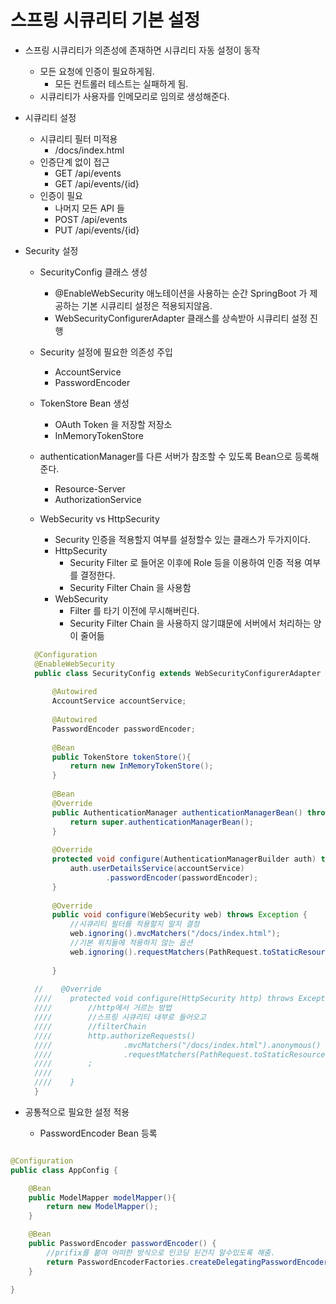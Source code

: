 # 스프링 시큐리티 기본 설정
- 스프링 시큐리티가 의존성에 존재하면 시큐리티 자동 설정이 동작
    - 모든 요청에 인증이 필요하게됨.
        - 모든 컨트롤러 테스트는 실패하게 됨.
    - 시큐리티가 사용자를 인메모리로 임의로 생성해준다.
- 시큐리티 설정
    - 시큐리티 필터 미적용
        - /docs/index.html
    - 인증단계 없이 접근
        - GET /api/events
        - GET /api/events/{id}
    - 인증이 필요
        - 나머지 모든 API 들
        - POST /api/events
        - PUT /api/events/{id}

- Security 설정
    - SecurityConfig 클래스 생성
        - @EnableWebSecurity 애노테이션을 사용하는 순간 SpringBoot 가 제공하는 기본 시큐리티 설정은 적용되지않음.
        - WebSecurityConfigurerAdapter 클래스를 상속받아 시큐리티 설정 진행
        
    - Security 설정에 필요한 의존성 주입
        - AccountService
        - PasswordEncoder
    - TokenStore Bean 생성
         - OAuth Token 을 저장할 저장소
         - InMemoryTokenStore
    - authenticationManager를 다른 서버가 참조할 수 있도록 Bean으로 등록해준다.
        - Resource-Server
        - AuthorizationService
    - WebSecurity vs HttpSecurity
        - Security 인증을 적용할지 여부를 설정할수 있는 클래스가 두가지이다.
        - HttpSecurity
            - Security Filter 로 들어온 이후에 Role 등을 이용하여 인증 적용 여부를 결정한다.
            - Security Filter Chain 을 사용함
        - WebSecurity
            - Filter 를 타기 이전에 무시해버린다.
            - Security Filter Chain 을 사용하지 않기떄문에 서버에서 처리하는 양이 줄어듦
    
    ```java
      @Configuration
      @EnableWebSecurity
      public class SecurityConfig extends WebSecurityConfigurerAdapter {
      
          @Autowired
          AccountService accountService;
      
          @Autowired
          PasswordEncoder passwordEncoder;
      
          @Bean
          public TokenStore tokenStore(){
              return new InMemoryTokenStore();
          }
      
          @Bean
          @Override
          public AuthenticationManager authenticationManagerBean() throws Exception {
              return super.authenticationManagerBean();
          }
      
          @Override
          protected void configure(AuthenticationManagerBuilder auth) throws Exception {
              auth.userDetailsService(accountService)
                      .passwordEncoder(passwordEncoder);
          }
      
          @Override
          public void configure(WebSecurity web) throws Exception {
              //시큐리티 필터를 적용할지 말지 결정
              web.ignoring().mvcMatchers("/docs/index.html");
              //기본 위치들에 적용하지 않는 옵션
              web.ignoring().requestMatchers(PathRequest.toStaticResources().atCommonLocations());
      
          }
      
      //    @Override
      ////    protected void configure(HttpSecurity http) throws Exception {
      ////        //http에서 거르는 방법
      ////        //스프링 시큐리티 내부로 들어오고
      ////        //filterChain
      ////        http.authorizeRequests()
      ////                .mvcMatchers("/docs/index.html").anonymous()
      ////                .requestMatchers(PathRequest.toStaticResources().atCommonLocations())
      ////        ;
      ////
      ////    }
      }
    ```
  
- 공통적으로 필요한 설정 적용
    - PasswordEncoder Bean 등록
```java

@Configuration
public class AppConfig {

    @Bean
    public ModelMapper modelMapper(){
        return new ModelMapper();
    }

    @Bean
    public PasswordEncoder passwordEncoder() {
        //prifix를 붙여 어떠한 방식으로 인코딩 된건지 알수있도록 해줌.
        return PasswordEncoderFactories.createDelegatingPasswordEncoder();
    }

}
```                
